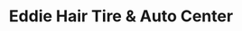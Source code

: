 ---
title: "Eddie Hair Tire & Auto Center"
url: /oak-ridge/eddie-hair-tire-und-auto-center/
shop: Reifen
---